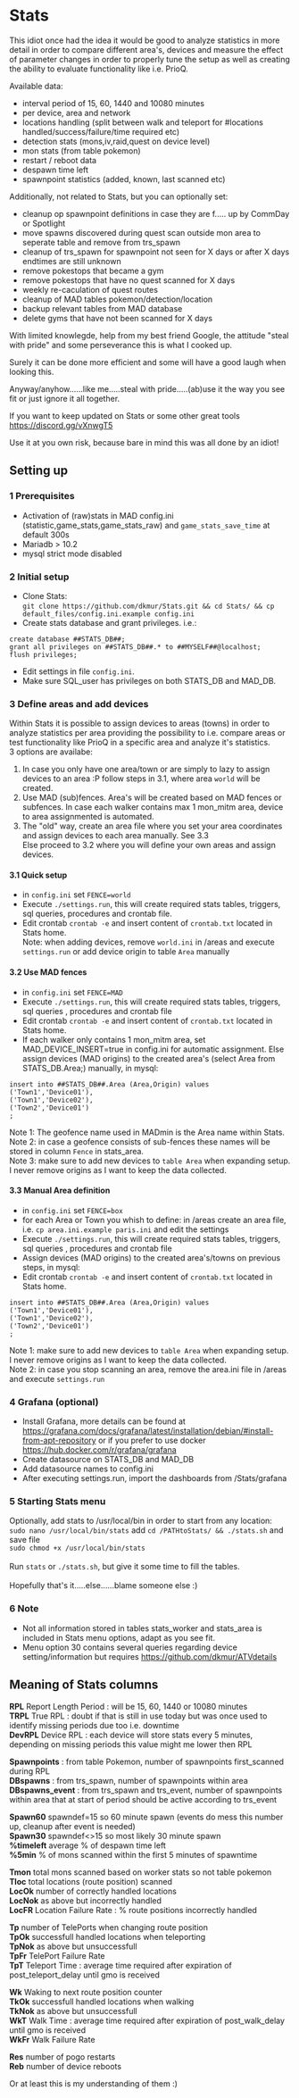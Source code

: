 # Stats

This idiot once had the idea it would be good to analyze statistics in more detail in order to compare different area's, devices and measure the effect of parameter changes in order to properly tune the setup as well as creating the ability to evaluate functionality like i.e. PrioQ.

Available data:  
- interval period of 15, 60, 1440 and 10080 minutes  
- per device, area and network  
- locations handling (split between walk and teleport for #locations handled/success/failure/time required etc)  
- detection stats (mons,iv,raid,quest on device level)  
- mon stats (from table pokemon)  
- restart / reboot data  
- despawn time left  
- spawnpoint statistics (added, known, last scanned etc)  

Additionally, not related to Stats, but you can optionally set:
- cleanup op spawnpoint definitions in case they are f..... up by CommDay or Spotlight
- move spawns discovered during quest scan outside mon area to seperate table and remove from trs_spawn
- cleanup of trs_spawn for spawnpoint not seen for X days or after X days endtimes are still unknown
- remove pokestops that became a gym
- remove pokestops that have no quest scanned for X days
- weekly re-caculation of quest routes
- cleanup of MAD tables pokemon/detection/location
- backup relevant tables from MAD database
- delete gyms that have not been scanned for X days

With limited knowlegde, help from my best friend Google, the attitude "steal with pride" and some perseverance this is what I cooked up.

Surely it can be done more efficient and some will have a good laugh when looking this. 

Anyway/anyhow......like me.....steal with pride.....(ab)use it the way you see fit or just ignore it all together.  
  
If you want to keep updated on Stats or some other great tools https://discord.gg/vXnwgT5  
  
  
Use it at you own risk, because bare in mind this was all done by an idiot!

## Setting up

### 1 Prerequisites
- Activation of (raw)stats in MAD config.ini (statistic,game_stats,game_stats_raw) and ``game_stats_save_time`` at default 300s
- Mariadb > 10.2
- mysql strict mode disabled

### 2 Initial setup

- Clone Stats: <br>``git clone https://github.com/dkmur/Stats.git && cd Stats/ && cp default_files/config.ini.example config.ini``
- Create stats database and grant privileges. i.e.:  
```
create database ##STATS_DB##;
grant all privileges on ##STATS_DB##.* to ##MYSELF##@localhost;
flush privileges;
```  
- Edit settings in file ``config.ini``.  
- Make sure SQL_user has privileges on both STATS_DB and MAD_DB.  

### 3 Define areas and add devices
Within Stats it is possible to assign devices to areas (towns) in order to analyze statistics per area providing the possibility to i.e. compare areas or test functionality like PrioQ in a specific area and analyze it's statistics. <br>
3 options are availabe: <br>
1. In case you only have one area/town or are simply to lazy to assign devices to an area :P follow steps in 3.1, where area ``world`` will be created.<br>
2. Use MAD (sub)fences. Area's will be created based on MAD fences or subfences. In case each walker contains max 1 mon_mitm area, device to area assignmented is automated.<br>
3. The "old" way, create an area file where you set your area coordinates and assign devices to each area manually. See 3.3<br>
Else proceed to 3.2 where you will define your own areas and assign devices.

#### 3.1 Quick setup
- in ``config.ini`` set ``FENCE=world``
- Execute ``./settings.run``, this will create required stats tables, triggers, sql queries, procedures and crontab file. <br>
- Edit crontab ``crontab -e`` and insert content of ``crontab.txt`` located in Stats home. <br>
Note: when adding devices, remove ``world.ini`` in /areas and execute ``settings.run`` or add device origin to table ``Area`` manually

#### 3.2 Use MAD fences
- in ``config.ini`` set ``FENCE=MAD``
- Execute ``./settings.run``, this will create required stats tables, triggers, sql queries , procedures and crontab file <br>
- Edit crontab ``crontab -e`` and insert content of ``crontab.txt`` located in Stats home. <br>
- If each walker only contains 1 mon_mitm area, set MAD_DEVICE_INSERT=true in config.ini for automatic assignment. Else assign devices (MAD origins) to the created area's (select Area from STATS_DB.Area;) manually, in mysql:<br>
```
insert into ##STATS_DB##.Area (Area,Origin) values
('Town1','Device01'),
('Town1','Device02'),
('Town2','Device01')
;
```
Note 1: The geofence name used in MADmin is the Area name within Stats. <br>
Note 2: in case a geofence consists of sub-fences these names will be stored in column ``Fence`` in stats_area.<br>
Note 3: make sure to add new devices to ``table Area`` when expanding setup. I never remove origins as I want to keep the data collected.<br>

#### 3.3 Manual Area definition
- in ``config.ini`` set ``FENCE=box``
- for each Area or Town you whish to define: in /areas create an area file, i.e. ``cp area.ini.example paris.ini`` and edit the settings <br>
- Execute ``./settings.run``, this will create required stats tables, triggers, sql queries , procedures and crontab file <br>
- Assign devices (MAD origins) to the created area's/towns on previous steps, in mysql:<br>
- Edit crontab ``crontab -e`` and insert content of ``crontab.txt`` located in Stats home. <br>
```
insert into ##STATS_DB##.Area (Area,Origin) values
('Town1','Device01'),
('Town1','Device02'),
('Town2','Device01')
;
```
Note 1: make sure to add new devices to ``table Area`` when expanding setup. I never remove origins as I want to keep the data collected.<br>
Note 2: in case you stop scanning an area, remove the area.ini file in /areas and execute ``settings.run``<br>

### 4 Grafana (optional)
- Install Grafana, more details can be found at https://grafana.com/docs/grafana/latest/installation/debian/#install-from-apt-repository or if you prefer to use docker <https://hub.docker.com/r/grafana/grafana>
- Create datasource on STATS_DB and MAD_DB
- Add datasource names to config.ini
- After executing settings.run, import the dashboards from /Stats/grafana


### 5 Starting Stats menu

Optionally, add stats to /usr/local/bin in order to start from any location:  
``sudo nano /usr/local/bin/stats`` add ``cd /PATHtoStats/ && ./stats.sh`` and save file  
``sudo chmod +x /usr/local/bin/stats``  
<br>
Run ``stats`` or ``./stats.sh``, but give it some time to fill the tables.<br>
<br>
Hopefully that's it.....else......blame someone else :)  


### 6 Note

- Not all information stored in tables stats_worker and stats_area is included in Stats menu options, adapt as you see fit. <br>
- Menu option 30 contains several queries regarding device setting/information but requires https://github.com/dkmur/ATVdetails <br>



## Meaning of Stats columns


**RPL** Report Length Period : will be 15, 60, 1440 or 10080 minutes  
**TRPL** True RPL : doubt if that is still in use today but was once used to identify missing periods due too i.e. downtime  
**DevRPL** Device RPL : each device will store stats every 5 minutes, depending on missing periods this value might me lower then RPL  

**Spawnpoints** : from table Pokemon, number of spawnpoints first_scanned during RPL  
**DBspawns** : from trs_spawn, number of spawnpoints within area  
**DBspawns_event** : from trs_spawn and trs_event, number of spawnpoints within area that at start of period should be active according to trs_event  

**Spawn60** spawndef=15 so 60 minute spawn (events do mess this number up, cleanup after event is needed)  
**Spawn30** spawndef<>15 so most likely 30 minute spawn  
**%timeleft** average % of despawn time left  
**%5min** % of mons scanned within the first 5 minutes of spawntime  

**Tmon** total mons scanned based on worker stats so not table pokemon  
**Tloc** total locations (route position) scanned  
**LocOk** number of correctly handled locations  
**LocNok** as above but incorrectly handled  
**LocFR** Location Failure Rate : % route positions incorrectly handled  

**Tp** number of TelePorts when changing route position  
**TpOk** successfull handled locations when teleporting  
**TpNok** as above but unsuccessfull  
**TpFr** TelePort Failure Rate  
**TpT** Teleport Time : average time required after expiration of post_teleport_delay until gmo is received  

**Wk** Waking to next route position counter  
**TkOk** successfull handled locations when walking  
**TkNok** as above but unsuccessfull  
**WkT** Walk Time : average time required after expiration of post_walk_delay until gmo is received  
**WkFr** Walk Failure Rate  

**Res** number of pogo restarts  
**Reb** number of device reboots  

Or at least this is my understanding of them :)

